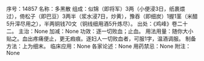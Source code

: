 序号：14857
名称：多黑散
组成：似锦（即将军）3两（小便浸3日，纸裹煨过），倚松子（即巴豆）3两半（浆水浸7日，炒黄），豫吞（即细炭）1握1茎（米醋5升滓尽用之），半两铜钱70文（铜线细用酒5升炼尽）。
出处：《鸡峰》卷二十二。
主治：None
加减：None
功效：逐一切败血；止血。
用法用量：随你大小贴之。血出疼痛便止，更无瘕痕。逐妇人一切败血者，可服1字，温酒调服。
制备方法：上为细末。
临床应用：None
各家论述：None
用药禁忌：None
附注：None
